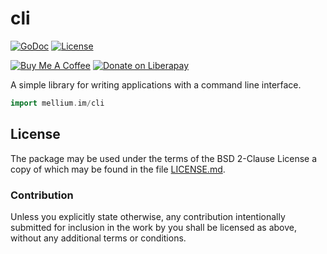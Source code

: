 # cli

[![GoDoc](https://godoc.org/mellium.im/cli?status.svg)](https://godoc.org/mellium.im/cli)
[![License](https://img.shields.io/badge/license-FreeBSD-blue.svg)](https://opensource.org/licenses/BSD-2-Clause)

[![Buy Me A Coffee](https://www.buymeacoffee.com/assets/img/custom_images/purple_img.png)](https://www.buymeacoffee.com/samwhited)
[![Donate on Liberapay](https://liberapay.com/assets/widgets/donate.svg)](https://liberapay.com/SamWhited/donate)

A simple library for writing applications with a command line interface.

```go
import mellium.im/cli
```

## License

The package may be used under the terms of the BSD 2-Clause License a copy of
which may be found in the file [LICENSE.md][LICENSE].

### Contribution

Unless you explicitly state otherwise, any contribution intentionally submitted
for inclusion in the work by you shall be licensed as above, without any
additional terms or conditions.

[LICENSE]: ./LICENSE
